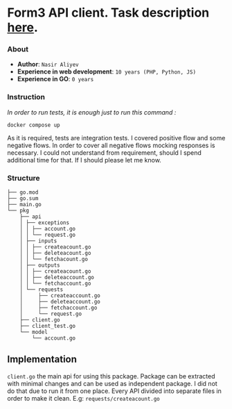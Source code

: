 # Form3 API client. Task description [here](Form3README.md).

### About

- **Author**: `Nasir Aliyev`
- **Experience in web development**: `10 years (PHP, Python, JS)`
- **Experience in GO**: `0 years`

### Instruction
*In order to run tests, it is enough just to run this command :*
```
docker compose up
```
As it is required, tests are integration tests. I covered positive flow and some negative flows. In order to 
cover all negative flows mocking responses is necessary. I could not understand from requirement,
should I spend additional time for that. If I should please let me know.

### Structure

```
├── go.mod
├── go.sum
├── main.go
└── pkg
    ├── api
    │ ├── exceptions
    │ │ ├── account.go
    │ │ └── request.go
    │ ├── inputs
    │ │ ├── createacount.go
    │ │ ├── deleteacount.go
    │ │ └── fetchacount.go
    │ ├── outputs
    │ │ ├── createacount.go
    │ │ ├── deleteaccount.go
    │ │ └── fetchaccount.go
    │ └── requests
    │     ├── createaccount.go
    │     ├── deleteaccount.go
    │     ├── fetchaccount.go
    │     └── request.go
    ├── client.go
    ├── client_test.go
    └── model
        └── account.go
```

## Implementation
`client.go` the main api for using this package.
Package can be extracted with minimal changes and can be used as independent package.
I did not do that due to run it from one place.
Every API divided into separate files in order to make it clean. E.g: `requests/createacount.go` 
